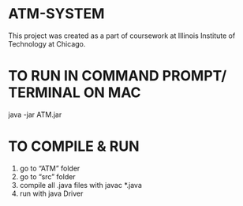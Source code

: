# ATM-SYSTEM
This project was created as a part of coursework at Illinois Institute of Technology at Chicago.


TO RUN IN COMMAND PROMPT/ TERMINAL ON MAC
=============================================
java -jar ATM.jar


TO COMPILE & RUN
================

1. go to “ATM” folder
2. go to “src” folder
3. compile all .java files with
	javac *.java
4. run with
	java Driver

